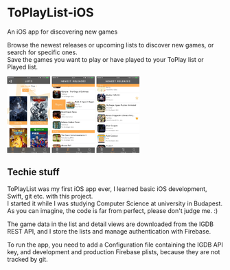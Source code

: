 # ToPlayList-iOS
An iOS app for discovering new games

Browse the newest releases or upcoming lists to discover new games, or search for specific ones.  
Save the games you want to play or have played to your ToPlay list or Played list.  

<p float="left">
  <img src="/doc/img/lists.png" width="100" />
  <img src="/doc/img/panning.png" width="100" /> 
  <img src="/doc/img/stars.png" width="100" />
</p>

## Techie stuff
ToPlayList was my first iOS app ever, I learned basic iOS development, Swift, git etc. with this project.  
I started it while I was studying Computer Science at university in Budapest.  
As you can imagine, the code is far from perfect, please don't judge me. :)  

The game data in the list and detail views are downloaded from the IGDB REST API, and I store the lists and manage authentication with Firebase.  

To run the app, you need to add a Configuration file containing the IGDB API key, and development and production Firebase plists, because they are not tracked by git.

